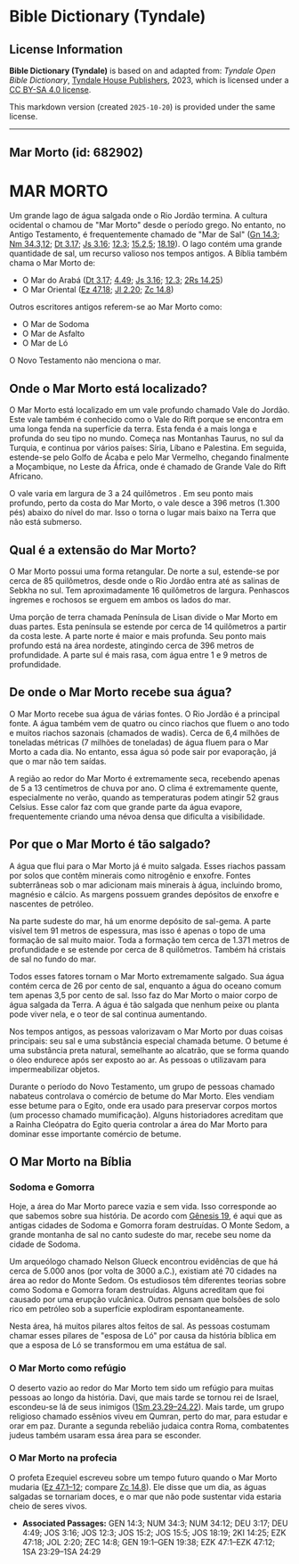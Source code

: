 # Bible Dictionary (Tyndale)

## License Information

**Bible Dictionary (Tyndale)** is based on and adapted from: _Tyndale Open Bible Dictionary_, [Tyndale House Publishers](https://tyndaleopenresources.com/), 2023, which is licensed under a [CC BY-SA 4.0 license](https://creativecommons.org/licenses/by-sa/4.0/legalcode.en).

This markdown version (created `2025-10-20`) is provided under the same license.



--------------------------------

## Mar Morto (id: 682902)

MAR MORTO
=========

Um grande lago de água salgada onde o Rio Jordão termina. A cultura ocidental o chamou de "Mar Morto" desde o período grego. No entanto, no Antigo Testamento, é frequentemente chamado de "Mar de Sal" ([Gn 14\.3](https://ref.ly/Gen14:3); [Nm 34\.3,12](https://ref.ly/Num34:3,Num34:12); [Dt 3\.17](https://ref.ly/Deut3:17); [Js 3\.16](https://ref.ly/Josh3:16); [12\.3](https://ref.ly/Josh12:3); [15\.2,5](https://ref.ly/Josh15:2,Josh15:5); [18\.19](https://ref.ly/Josh18:19)). O lago contém uma grande quantidade de sal, um recurso valioso nos tempos antigos. A Bíblia também chama o Mar Morto de:

* O Mar do Arabá ([Dt 3\.17](https://ref.ly/Deut3:17); [4\.49](https://ref.ly/Deut4:49); [Js 3\.16](https://ref.ly/Josh3:16); [12\.3](https://ref.ly/Josh12:3); [2Rs 14\.25](https://ref.ly/2Kgs14:25))
* O Mar Oriental ([Ez 47\.18](https://ref.ly/Ezek47:18); [Jl 2\.20](https://ref.ly/Joel2:20); [Zc 14\.8](https://ref.ly/Zech14:8))

Outros escritores antigos referem\-se ao Mar Morto como:

* O Mar de Sodoma
* O Mar de Asfalto
* O Mar de Ló

O Novo Testamento não menciona o mar.

Onde o Mar Morto está localizado?
---------------------------------

O Mar Morto está localizado em um vale profundo chamado Vale do Jordão. Este vale também é conhecido como o Vale do Rift porque se encontra em uma longa fenda na superfície da terra. Esta fenda é a mais longa e profunda do seu tipo no mundo. Começa nas Montanhas Taurus, no sul da Turquia, e continua por vários países: Síria, Líbano e Palestina. Em seguida, estende\-se pelo Golfo de Ácaba e pelo Mar Vermelho, chegando finalmente a Moçambique, no Leste da África, onde é chamado de Grande Vale do Rift Africano.

O vale varia em largura de 3 a 24 quilômetros . Em seu ponto mais profundo, perto da costa do Mar Morto, o vale desce a 396 metros (1\.300 pés) abaixo do nível do mar. Isso o torna o lugar mais baixo na Terra que não está submerso.

Qual é a extensão do Mar Morto?
-------------------------------

O Mar Morto possui uma forma retangular. De norte a sul, estende\-se por cerca de 85 quilômetros, desde onde o Rio Jordão entra até as salinas de Sebkha no sul. Tem aproximadamente 16 quilômetros de largura. Penhascos íngremes e rochosos se erguem em ambos os lados do mar.

Uma porção de terra chamada Península de Lisan divide o Mar Morto em duas partes. Esta península se estende por cerca de 14 quilômetros a partir da costa leste. A parte norte é maior e mais profunda. Seu ponto mais profundo está na área nordeste, atingindo cerca de 396 metros de profundidade. A parte sul é mais rasa, com água entre 1 e 9 metros de profundidade.

De onde o Mar Morto recebe sua água?
------------------------------------

O Mar Morto recebe sua água de várias fontes. O Rio Jordão é a principal fonte. A água também vem de quatro ou cinco riachos que fluem o ano todo e muitos riachos sazonais (chamados de wadis). Cerca de 6,4 milhões de toneladas métricas (7 milhões de toneladas) de água fluem para o Mar Morto a cada dia. No entanto, essa água só pode sair por evaporação, já que o mar não tem saídas.

A região ao redor do Mar Morto é extremamente seca, recebendo apenas de 5 a 13 centímetros de chuva por ano. O clima é extremamente quente, especialmente no verão, quando as temperaturas podem atingir 52 graus Celsius. Esse calor faz com que grande parte da água evapore, frequentemente criando uma névoa densa que dificulta a visibilidade.

Por que o Mar Morto é tão salgado?
----------------------------------

A água que flui para o Mar Morto já é muito salgada. Esses riachos passam por solos que contêm minerais como nitrogênio e enxofre. Fontes subterrâneas sob o mar adicionam mais minerais à água, incluindo bromo, magnésio e cálcio. As margens possuem grandes depósitos de enxofre e nascentes de petróleo.

Na parte sudeste do mar, há um enorme depósito de sal\-gema. A parte visível tem 91 metros de espessura, mas isso é apenas o topo de uma formação de sal muito maior. Toda a formação tem cerca de 1\.371 metros de profundidade e se estende por cerca de 8 quilômetros. Também há cristais de sal no fundo do mar.

Todos esses fatores tornam o Mar Morto extremamente salgado. Sua água contém cerca de 26 por cento de sal, enquanto a água do oceano comum tem apenas 3,5 por cento de sal. Isso faz do Mar Morto o maior corpo de água salgada da Terra. A água é tão salgada que nenhum peixe ou planta pode viver nela, e o teor de sal continua aumentando.

Nos tempos antigos, as pessoas valorizavam o Mar Morto por duas coisas principais: seu sal e uma substância especial chamada betume. O betume é uma substância preta natural, semelhante ao alcatrão, que se forma quando o óleo endurece após ser exposto ao ar. As pessoas o utilizavam para impermeabilizar objetos.

Durante o período do Novo Testamento, um grupo de pessoas chamado nabateus controlava o comércio de betume do Mar Morto. Eles vendiam esse betume para o Egito, onde era usado para preservar corpos mortos (um processo chamado mumificação). Alguns historiadores acreditam que a Rainha Cleópatra do Egito queria controlar a área do Mar Morto para dominar esse importante comércio de betume.

O Mar Morto na Bíblia
---------------------

### Sodoma e Gomorra

Hoje, a área do Mar Morto parece vazia e sem vida. Isso corresponde ao que sabemos sobre sua história. De acordo com [Gênesis 19](https://ref.ly/Gen19:1-Gen19:38), é aqui que as antigas cidades de Sodoma e Gomorra foram destruídas. O Monte Sedom, a grande montanha de sal no canto sudeste do mar, recebe seu nome da cidade de Sodoma.

Um arqueólogo chamado Nelson Glueck encontrou evidências de que há cerca de 5\.000 anos (por volta de 3000 a.C.), existiam até 70 cidades na área ao redor do Monte Sedom. Os estudiosos têm diferentes teorias sobre como Sodoma e Gomorra foram destruídas. Alguns acreditam que foi causado por uma erupção vulcânica. Outros pensam que bolsões de solo rico em petróleo sob a superfície explodiram espontaneamente.

Nesta área, há muitos pilares altos feitos de sal. As pessoas costumam chamar esses pilares de "esposa de Ló" por causa da história bíblica em que a esposa de Ló se transformou em uma estátua de sal.

### O Mar Morto como refúgio

O deserto vazio ao redor do Mar Morto tem sido um refúgio para muitas pessoas ao longo da história. Davi, que mais tarde se tornou rei de Israel, escondeu\-se lá de seus inimigos ([1Sm 23\.29–24\.22](https://ref.ly/1Sam23:29-1Sam24:29)). Mais tarde, um grupo religioso chamado essênios viveu em Qumran, perto do mar, para estudar e orar em paz. Durante a segunda rebelião judaica contra Roma, combatentes judeus também usaram essa área para se esconder.

### O Mar Morto na profecia

O profeta Ezequiel escreveu sobre um tempo futuro quando o Mar Morto mudaria ([Ez 47\.1–12](https://ref.ly/Ezek47:1-Ezek47:12); compare [Zc 14\.8](https://ref.ly/Zech14:8)). Ele disse que um dia, as águas salgadas se tornariam doces, e o mar que não pode sustentar vida estaria cheio de seres vivos.

* **Associated Passages:** GEN 14:3; NUM 34:3; NUM 34:12; DEU 3:17; DEU 4:49; JOS 3:16; JOS 12:3; JOS 15:2; JOS 15:5; JOS 18:19; 2KI 14:25; EZK 47:18; JOL 2:20; ZEC 14:8; GEN 19:1–GEN 19:38; EZK 47:1–EZK 47:12; 1SA 23:29–1SA 24:29

